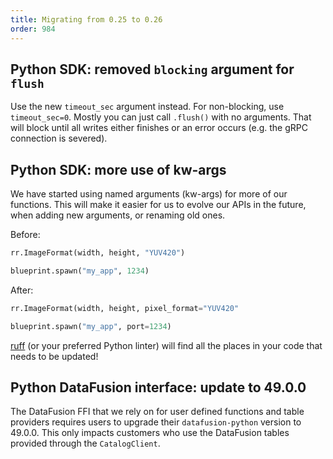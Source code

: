 ```yaml
---
title: Migrating from 0.25 to 0.26
order: 984
---
```

<!--   ^^^ this number must be _decremented_ when you copy/paste this file -->

## Python SDK: removed `blocking` argument for `flush`
Use the new `timeout_sec` argument instead.
For non-blocking, use `timeout_sec=0`.
Mostly you can just call `.flush()` with no arguments.
That will block until all writes either finishes or an error occurs (e.g. the gRPC connection is severed).

## Python SDK: more use of kw-args
We have started using named arguments (kw-args) for more of our functions.
This will make it easier for us to evolve our APIs in the future, when adding new arguments, or renaming old ones.

Before:
```py
rr.ImageFormat(width, height, "YUV420")

blueprint.spawn("my_app", 1234)
```

After:
```py
rr.ImageFormat(width, height, pixel_format="YUV420"

blueprint.spawn("my_app", port=1234)
```

[ruff](https://github.com/astral-sh/ruff) (or your preferred Python linter) will find all the places in your code that needs to be updated!

## Python DataFusion interface: update to 49.0.0
The DataFusion FFI that we rely on for user defined functions and
table providers requires users to upgrade their `datafusion-python`
version to 49.0.0. This only impacts customers who use the
DataFusion tables provided through the `CatalogClient`.
